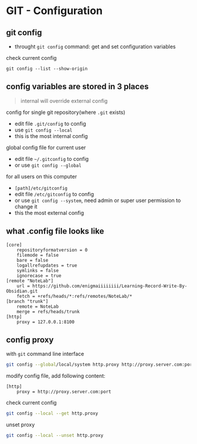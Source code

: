 # GIT - Configuration

## git config

- throught `git config` command: get and set configuration variables

check current config

```shell
git config --list --show-origin
```

## config variables are stored in 3 places

> internal will override external config

config for single git repository(where `.git` exists)

- edit file `.git/config` to config
- use `git config --local`
- this is the most internal config

global config file for current user

- edit file `~/.gitconfig` to config
- or use `git config --global`

for all users on this computer

- `[path]/etc/gitconfig`
- edit file `/etc/gitconfig` to config
- or use `git config --system`, need admin or super user permission to change it
- this the most external config

## what .config file looks like

```
[core]
	repositoryformatversion = 0
	filemode = false
	bare = false
	logallrefupdates = true
	symlinks = false
	ignorecase = true
[remote "NoteLab"]
	url = https://github.com/enigmaiiiiiiii/Learning-Record-Write-By-Obsidian.git
	fetch = +refs/heads/*:refs/remotes/NoteLab/*
[branch "trunk"]
	remote = NoteLab
	merge = refs/heads/trunk
[http]
	proxy = 127.0.0.1:8100
```

## config proxy

with `git` command line interface

```bash
git config --global/local/system http.proxy http://proxy.server.com:port
```

modify config file, add following content:

```
[http]
    proxy = http://proxy.server.com:port
```

check current config

```bash
git config --local --get http.proxy
```

unset proxy

```bash
git config --local --unset http.proxy
```

